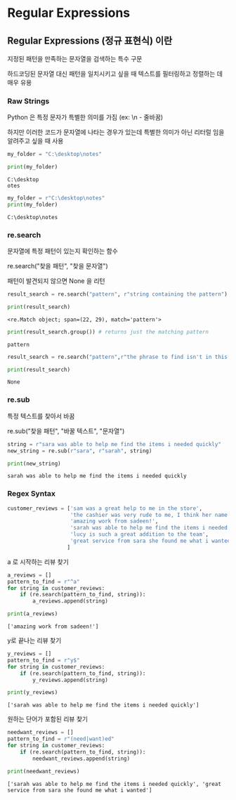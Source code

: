 # Regular Expressions

## Regular Expressions (정규 표현식) 이란

지정된 패턴을 만족하는 문자열을 검색하는 특수 구문

하드코딩된 문자열 대신 패턴을 일치시키고 싶을 때 텍스트를 필터링하고 정렬하는 데 매우 유용

### Raw Strings

Python 은 특정 문자가 특별한 의미를 가짐 (ex: \n - 줄바꿈)

하지만 이러한 코드가 문자열에 나타는 경우가 있는데 특별한 의미가 아닌 리터럴 임을 알려주고 싶을 때 사용

```python
my_folder = "C:\desktop\notes"

print(my_folder)
```

```output
C:\desktop
otes
```

```python
my_folder = r"C:\desktop\notes"
print(my_folder)
```

```output
C:\desktop\notes
```

### re.search

문자열에 특정 패턴이 있는지 확인하는 함수

re.search("찾을 패턴", "찾을 문자열")

패턴이 발견되지 않으면 None 을 리턴

```python
result_search = re.search("pattern", r"string containing the pattern")

print(result_search)
```

```output
<re.Match object; span=(22, 29), match='pattern'>
```

```python
print(result_search.group()) # returns just the matching pattern
```

```output
pattern
```

```python
result_search = re.search("pattern",r"the phrase to find isn't in this string")

print(result_search)
```

```output
None
```

### re.sub

특정 텍스트를 찾아서 바꿈

re.sub("찾을 패턴", "바꿀 텍스트", "문자열")

```python
string = r"sara was able to help me find the items i needed quickly"
new_string = re.sub(r"sara", r"sarah", string)

print(new_string)
```

```output
sarah was able to help me find the items i needed quickly
```

### Regex Syntax

```python
customer_reviews = ['sam was a great help to me in the store', 
                    'the cashier was very rude to me, I think her name was eleanor', 
                    'amazing work from sadeen!', 
                    'sarah was able to help me find the items i needed quickly', 
                    'lucy is such a great addition to the team', 
                    'great service from sara she found me what i wanted'
                   ]
```

a 로 시작하는 리뷰 찾기

```python
a_reviews = []
pattern_to_find = r"^a"
for string in customer_reviews:
    if (re.search(pattern_to_find, string)):
        a_reviews.append(string)

print(a_reviews)
```

```output
['amazing work from sadeen!']
```

y로 끝나는 리뷰 찾기

```python
y_reviews = []
pattern_to_find = r"y$"
for string in customer_reviews:
    if (re.search(pattern_to_find, string)):
        y_reviews.append(string)

print(y_reviews)
```

```output
['sarah was able to help me find the items i needed quickly']
```

원하는 단어가 포함된 리뷰 찾기

```python
needwant_reviews = []
pattern_to_find = r"(need|want)ed"
for string in customer_reviews:
    if (re.search(pattern_to_find, string)):
        needwant_reviews.append(string)

print(needwant_reviews)
```

```output
['sarah was able to help me find the items i needed quickly', 'great service from sara she found me what i wanted']
```
